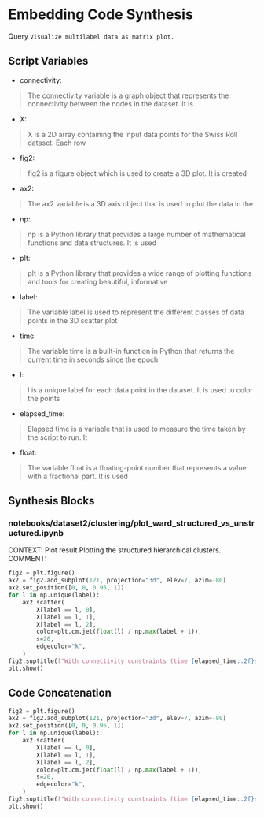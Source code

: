 # Embedding Code Synthesis
Query `Visualize multilabel data as matrix plot.`
## Script Variables
- connectivity:<br>
>The connectivity variable is a graph object that represents the connectivity between the nodes in the dataset. It is
- X:<br>
>X is a 2D array containing the input data points for the Swiss Roll dataset. Each row
- fig2:<br>
>fig2 is a figure object which is used to create a 3D plot. It is created
- ax2:<br>
>The ax2 variable is a 3D axis object that is used to plot the data in the
- np:<br>
>np is a Python library that provides a large number of mathematical functions and data structures. It is used
- plt:<br>
>plt is a Python library that provides a wide range of plotting functions and tools for creating beautiful, informative
- label:<br>
>The variable label is used to represent the different classes of data points in the 3D scatter plot
- time:<br>
>The variable time is a built-in function in Python that returns the current time in seconds since the epoch
- l:<br>
>l is a unique label for each data point in the dataset. It is used to color the points
- elapsed_time:<br>
>Elapsed time is a variable that is used to measure the time taken by the script to run. It
- float:<br>
>The variable float is a floating-point number that represents a value with a fractional part. It is used
## Synthesis Blocks
### notebooks/dataset2/clustering/plot_ward_structured_vs_unstructured.ipynb
CONTEXT:  Plot result  Plotting the structured hierarchical clusters.   COMMENT:
```python
fig2 = plt.figure()
ax2 = fig2.add_subplot(121, projection="3d", elev=7, azim=-80)
ax2.set_position([0, 0, 0.95, 1])
for l in np.unique(label):
    ax2.scatter(
        X[label == l, 0],
        X[label == l, 1],
        X[label == l, 2],
        color=plt.cm.jet(float(l) / np.max(label + 1)),
        s=20,
        edgecolor="k",
    )
fig2.suptitle(f"With connectivity constraints (time {elapsed_time:.2f}s)")
plt.show()
```

## Code Concatenation
```python
fig2 = plt.figure()
ax2 = fig2.add_subplot(121, projection="3d", elev=7, azim=-80)
ax2.set_position([0, 0, 0.95, 1])
for l in np.unique(label):
    ax2.scatter(
        X[label == l, 0],
        X[label == l, 1],
        X[label == l, 2],
        color=plt.cm.jet(float(l) / np.max(label + 1)),
        s=20,
        edgecolor="k",
    )
fig2.suptitle(f"With connectivity constraints (time {elapsed_time:.2f}s)")
plt.show()
```
